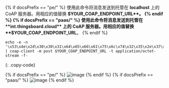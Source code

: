 {% if docsPrefix == "pe/" %}
使用此命令将消息发送到托管在 **localhost** 上的 CoAP 服务器。用相应的值替换 **$YOUR_COAP_ENDPOINT_URL**。
{% endif %}
{% if docsPrefix == "paas/" %}
使用此命令将消息发送到托管在 **int.thingsboard.cloud** 上的 CoAP 服务器。用相应的值替换 **$YOUR_COAP_ENDPOINT_URL**。
{% endif %}

```shell
echo -e -n '\x53\x4e\x2d\x30\x30\x31\x64\x65\x66\x61\x75\x6c\x74\x32\x35\x2e\x37\x36\x39' | coap-client -m post $YOUR_COAP_ENDPOINT_URL -t application/octet-stream -f-
```
{: .copy-code}

{% if docsPrefix == "pe/" %}
![image](/images/user-guide/integrations/coap/terminal-binary-pe.png)
{% endif %}
{% if docsPrefix == "paas/" %}
![image](/images/user-guide/integrations/coap/terminal-binary-paas.png)
{% endif %}